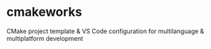 # cmakeworks
 CMake project template & VS Code configuration for multilanguage & multiplatform development
